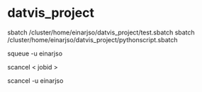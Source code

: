 # datvis_project

sbatch /cluster/home/einarjso/datvis_project/test.sbatch
sbatch /cluster/home/einarjso/datvis_project/pythonscript.sbatch

squeue -u einarjso

scancel < jobid >

scancel -u einarjso